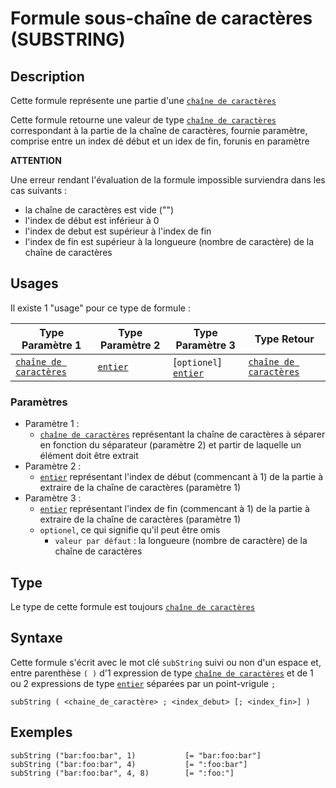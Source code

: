 # Formule sous-chaîne de caractères (SUBSTRING)
## Description
Cette formule représente une partie d'une [`chaîne de caractères`][valeur-de-retour] 

Cette formule retourne une valeur de type [`chaîne de caractères`][valeur-de-retour] correspondant à la partie de la chaîne de caractères, fournie paramètre, comprise entre un index dé début et un idex de fin, forunis en paramètre

__ATTENTION__

Une erreur rendant l'évaluation de la formule impossible surviendra dans les cas suivants :
- la chaîne de caractères est vide ("")
- l'index de début est inférieur à 0
- l'index de debut est supérieur à l'index de fin
- l'index de fin est supérieur à la longueure (nombre de caractère) de la chaîne de caractères

## Usages
Il existe 1 "usage" pour ce type de formule :

|Type Paramètre 1|Type Paramètre 2|Type Paramètre 3|Type Retour|
|----------------|----------------|----------------|-----------|
|[`chaîne de caractères`][valeur-de-retour]|[`entier`][valeur-de-retour]|[`optionel`] [`entier`][valeur-de-retour]|[`chaîne de caractères`][valeur-de-retour]|

### Paramètres
- Paramètre 1 :
    - [`chaîne de caractères`][valeur-de-retour] représentant la chaîne de caractères à séparer en fonction du séparateur (paramètre 2) et partir de laquelle un élément doit être extrait
- Paramètre 2 :
    - [`entier`][valeur-de-retour] représentant l'index de début (commencant à 1) de la partie à extraire de la chaîne de caractères (paramètre 1)
- Paramètre 3 :
    - [`entier`][valeur-de-retour] représentant l'index de fin (commencant à 1) de la partie à extraire de la chaîne de caractères (paramètre 1)
    - `optionel`, ce qui signifie qu'il peut être omis
        - `valeur par défaut` : la longueure (nombre de caractère) de la chaîne de caractères

## Type
Le type de cette formule est toujours [`chaîne de caractères`][valeur-de-retour]

## Syntaxe
Cette formule s'écrit avec le mot clé `subString` suivi ou non d'un espace et, entre parenthèse `( )` d'1 expression de type [`chaîne de caractères`][valeur-de-retour] et de 1 ou 2 expressions de type [`entier`][valeur-de-retour] séparées par un point-vrigule `;`

    subString ( <chaine_de_caractère> ; <index_debut> [; <index_fin>] )

## Exemples
    subString ("bar:foo:bar", 1)           [= "bar:foo:bar"]
    subString ("bar:foo:bar", 4)           [= ":foo:bar"]
    subString ("bar:foo:bar", 4, 8)        [= ":foo:"]
    

[valeur-de-retour]: ../lexique.md#valeur-de-retour